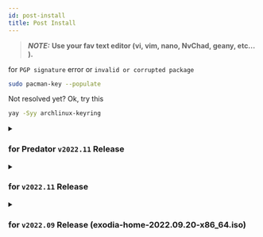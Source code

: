 ```yaml
---
id: post-install
title: Post Install
---
```

> **_NOTE:_**   **Use your fav text editor (vi, vim, nano, NvChad, geany, etc... ).**

for `PGP signature` error or `invalid or corrupted package`

```bash
sudo pacman-key --populate
```

Not resolved yet?
Ok, try this

```bash
yay -Syy archlinux-keyring
```

<details>
   <summary><h3> for Predator <code>v2022.11</code> Release</h3></summary>

   now `Predator-Sense-systemd-git` pkg is updated, renamed to `Predator-Sense-CLI`
   and added new pkg `Predator-Sense-GUI` which is The GUI implementation of Predator Sense CLI app.

   to install new PKGs, you need to run the 2 commands below

   ```bash
   remove Predator-Sense-systemd-git
   install exodia-predator-apps
   ```
   then **reboot** the machine

   to install grub theme 

   ```bash
   sudo cp -r /usr/share/grub/themes/exodia/ /boot/grub/themes/
   sudo grub-mkconfig -o /boot/grub/grub.cfg
   ```

</details>

<details>
   <summary><h3> for <code>v2022.11</code> Release</h3></summary>

   to install grub theme 

   ```bash
   sudo cp -r /usr/share/grub/themes/exodia/ /boot/grub/themes/
   sudo grub-mkconfig -o /boot/grub/grub.cfg
   ```

</details>

<details>
   <summary><h3> for <code>v2022.09</code> Release (exodia-home-2022.09.20-x86_64.iso) </h3></summary>


#### removed the `exodia-wireless-tools-repo ` and `exodia-wireless-extra-tools-repo` Repos
#### Replaced with `Exodia-PenTest-Repo`, as I'm working on a new release, Big updates coming

remove old Repos, adde new Repos in `/etc/pacman.conf`

> **_ONLY:_**   **if you use `v2022.09` Release `exodia-home-2022.09.20-x86_64.iso`.**

```
## Core packages repo ##
[exodia-repo]
SigLevel = Optional TrustAll
Server = https://exodia-os.github.io/$repo/$arch

## PenTest packages repo ##
[Exodia-PenTest-Repo]
SigLevel = Optional TrustAll
Server = https://exodia-os.github.io/$repo/$arch

## Community Repo ##
[exodia-community-repo]
SigLevel = Optional TrustAll
Server = https://exodia-os.github.io/$repo/$arch

```

### update 
```bash
update
```

### Fix Rofi 
rofi may not work after installation

open terminal <kbd>mod + Return</kbd>
```bash
nvim .config/bspwm/bspwmrc
```
then add
```
# Fix Rofi 
export LC_ALL="en_US.UTF-8"
```

<!-- 

```bash
sudo vim /etc/locale.conf
```
then add
```
LANG=en_US.UTF-8
LC_ADDRESS=en_US.UTF-8
LC_IDENTIFICATION=en_US.UTF-8
LC_MEASUREMENT=en_US.UTF-8
LC_MONETARY=en_US.UTF-8
LC_NAME=en_US.UTF-8
LC_NUMERIC=en_US.UTF-8
LC_PAPER=en_US.UTF-8
LC_TELEPHONE=en_US.UTF-8
LC_TIME=en_US.UTF-8
```

 -->

### Fix grub theme
GRUB theme may not work after installation

![GRUB](/img/post-install/grub-1.png)

open terminal <kbd>mod + Return</kbd>
```bash
install exodia-grub-theme
```

![GRUB](/img/post-install/grub-2.png)

### add Custom Menus to GRUB
open terminal <kbd>mod + Return</kbd>

```bash
sudo vim /etc/grub.d/40_custom
```

 then add

```bash
menuentry "Reboot" {
      reboot

}

menuentry "Shut Down" {
      halt

}
```

and update GRUB 
```bash
sudo grub-mkconfig -o /boot/grub/grub.cfg
```
 
![GRUB](/img/post-install/grub-3.png)

as you see `Shut Down` & `Reboot` Menus added


</details>
